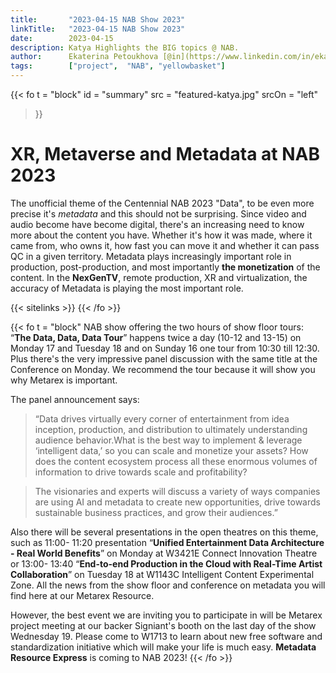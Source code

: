 ```yaml
---
title:       "2023-04-15 NAB Show 2023"
linkTitle:   "2023-04-15 NAB Show 2023"
date:        2023-04-15
description: Katya Highlights the BIG topics @ NAB.
author:      Ekaterina Petoukhova [@in](https://www.linkedin.com/in/ekaterina-petoukhova-84141959/)
tags:        ["project",  "NAB", "yellowbasket"]
---
```


{{< fo t = "block"
  id    = "summary"
  src   = "featured-katya.jpg"
  srcOn = "left"
>}}
# XR, Metaverse and Metadata at NAB 2023

The unofficial theme of the Centennial NAB 2023 "Data", to be even more precise
it's _metadata_ and this should not be surprising. Since video and audio become
have become digital, there's an increasing need to know more about the content
you have. Whether it's how it was made, where it came from, who owns it, how
fast you can move it and whether it can pass QC in a given territory. Metadata
plays increasingly important role in production, post-production, and most
importantly **the monetization** of the content. In the **NexGenTV**, remote
production, XR and virtualization, the accuracy of Metadata is playing the most
important role.

{{< sitelinks >}}
{{< /fo >}}
<!-- ####################################################################### -->
{{< fo t = "block"
NAB show offering the two hours of show floor tours: “**The Data, Data, Data
Tour**” happens twice a day (10-12 and 13-15) on Monday 17 and Tuesday 18 and on
Sunday 16 one tour from 10:30 till 12:30. Plus there's the very impressive panel
discussion with the same title at the Conference on Monday. We recommend the
tour because it will show you why Metarex is important.

The panel announcement says:

> “Data drives virtually every corner of
entertainment from idea inception, production, and distribution to ultimately
understanding audience behavior.What is the best way to implement & leverage
‘intelligent data,’ so you can scale and monetize your assets? How does the
content ecosystem process all these enormous volumes of information to drive
towards scale and profitability?

>The visionaries and experts will discuss a variety of ways companies are using
AI and metadata to create new opportunities, drive towards sustainable business
practices, and grow their audiences.”

Also there will be several presentations in the open theatres on this theme,
such as  11:00- 11:20 presentation “**Unified Entertainment Data Architecture -
Real World Benefits**” on Monday at W3421E Connect Innovation Theatre or  13:00-
13:40 “**End-to-end Production in the Cloud with Real-Time Artist Collaboration**”
on Tuesday 18 at W1143C Intelligent Content Experimental Zone. All the news from
the show floor and conference on metadata you will find here at  our Metarex
Resource.

However, the best event we are inviting you to participate in will be Metarex
project meeting at our backer Signiant's booth on the last day of the show
Wednesday 19. Please come to W1713 to learn about new free software and
standardization initiative which will make your life is much easy. **Metadata
Resource Express** is coming to NAB 2023!
{{< /fo >}}
